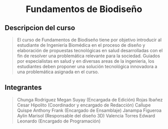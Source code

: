 # <p align="center"> Fundamentos de Biodiseño </p>

## Descripcion del curso

> El curso de Fundamentos de Biodiseño tiene por objetivo introducir al estudiante de Ingeniería Biomédica en el proceso de diseño y elaboración de propuestas tecnológicas en salud desarrolladas con el fin de resolver una problemática relevante para la sociedad. Guiados por especialistas en salud y en diversas areas de la ingenieria, los estudiantes deben proponer una solución tecnológica innovadora a una problemática asignada en el curso.
 
## Integrantes

> Chunga Rodriguez Megan Suyay (Encargada de Edición)
> Rojas Ibañez Cesar Hipolito (Coordinador y encargado de Redacción)
> Callupe Quispe Anthony Frank (Encargado de Ensamblaje)
> Janampa Figueroa Aylin Marisol (Responsable del diseño 3D)
> Valencia Torres Edward Leonardo (Encargado de Programación)

